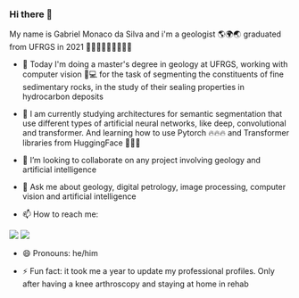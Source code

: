 ### Hi there 👋

My name is Gabriel Monaco da Silva and i'm a geologist 🌎🌍🌏 graduated from UFRGS in 2021 👨🏼‍🎓👨🏼‍🎓👨🏼‍🎓

- 🔭 Today I'm doing a master's degree in geology at UFRGS, working with computer vision 🔬💻 for the task of segmenting the constituents of fine sedimentary rocks, in the study of their sealing properties in hydrocarbon deposits
  
- 🌱 I am currently studying architectures for semantic segmentation that use different types of artificial neural networks, like deep, convolutional and transformer. And learning how to use Pytorch 🔥🔥🔥 and Transformer libraries from HuggingFace 🤗🤗🤗
  
- 👯 I’m looking to collaborate on any project involving geology and artificial intelligence

- 💬 Ask me about geology, digital petrology, image processing, computer vision and artificial intelligence
  
- 📫 How to reach me:

<div> 
   <a href = "mailto:monaco.geo@gmail.com"><img src="https://img.shields.io/badge/-Gmail-%23333?style=for-the-badge&logo=gmail&logoColor=white" target="_blank"></a>
  <a href="https://www.linkedin.com/in/gabrielmonacorsilva/" target="_blank"><img src="https://img.shields.io/badge/-LinkedIn-%230077B5?style=for-the-badge&logo=linkedin&logoColor=white" target="_blank"></a> 
 </div>
 
- 😄 Pronouns: he/him
  
- ⚡ Fun fact: it took me a year to update my professional profiles. Only after having a knee arthroscopy and staying at home in rehab
